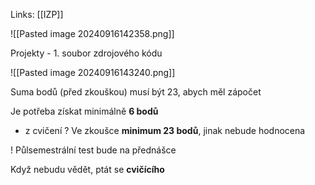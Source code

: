 Links: [[IZP]]

![[Pasted image 20240916142358.png]]

Projekty - 1. soubor zdrojového kódu

![[Pasted image 20240916143240.png]]

Suma bodů (před zkouškou) musí být 23, abych měl zápočet

Je potřeba získat minimálně **6 bodů**
- z cvičení ?
Ve zkoušce **minimum 23 bodů**, jinak nebude hodnocena

! Půlsemestrální test bude na přednášce

Když nebudu vědět, ptát se **cvičícího**